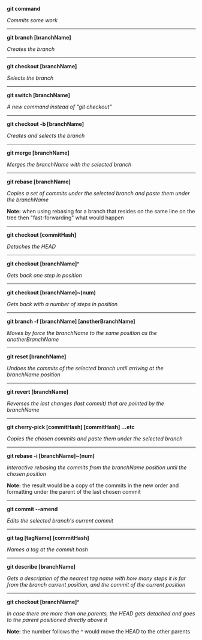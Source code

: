 **git command**

*Commits some work*

--------------

**git branch [branchName]**

*Creates the branch*

--------------

**git checkout [branchName]**

*Selects the branch*

--------------

**git switch [branchName]**

*A new command instead of "git checkout"*

--------------

**git checkout -b [branchName]**

*Creates and selects the branch*

--------------

**git merge [branchName]**

*Merges the branchName with the selected branch*

--------------

**git rebase [branchName]**

*Copies a set of commits under the selected branch and paste them under the branchName*

**Note:** when using rebasing for a branch that resides on the same line on the tree then "fast-forwarding" what would happen

--------------

**git checkout [commitHash]**

*Detaches the HEAD*

--------------

**git checkout [branchName]^**

*Gets back one step in position*

--------------

**git checkout [branchName]~(num)**

*Gets back with a number of steps in position*

--------------

**git branch -f [branchName] [anotherBranchName]**

*Moves by force the branchName to the same position as the anotherBranchName*

--------------

**git reset [branchName]**

*Undoes the commits of the selected branch until arriving at the branchName position*

--------------

**git revert [branchName]**

*Reverses the last changes (last commit) that are pointed by the branchName*

--------------

**git cherry-pick [commitHash] [commitHash] ...etc**

*Copies the chosen commits and paste them under the selected branch*

--------------

**git rebase -i [branchName]~(num)**

*Interactive rebasing the commits from the branchName position until the chosen position*

**Note:** the result would be a copy of the commits in the new order and formatting under the parent of the last chosen commit

--------------

**git commit --amend**

*Edits the selected branch's current commit*

--------------

**git tag [tagName] [commitHash]**

*Names a tag at the commit hash*

--------------

**git describe [branchName]**

*Gets a description of the nearest tag name with how many steps it is far from the branch current position, and the commit of the current position*

--------------

**git checkout [branchName]^**

*In case there are more than one parents, the HEAD gets detached and goes to the parent positioned directly above it*

**Note:** the number follows the ^ would move the HEAD to the other parents


